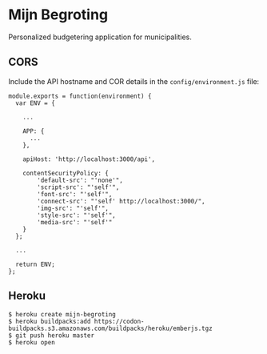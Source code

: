 # Mijn Begroting

Personalized budgetering application for municipalities.


## CORS

Include the API hostname and COR details in the `config/environment.js` file:

```
module.exports = function(environment) {
  var ENV = {

    ...

    APP: {
      ...
    },

    apiHost: 'http://localhost:3000/api',

    contentSecurityPolicy: {
        'default-src': "'none'",
        'script-src': "'self'",
        'font-src': "'self'",
        'connect-src': "'self' http://localhost:3000/",
        'img-src': "'self'",
        'style-src': "'self'",
        'media-src': "'self'"
    }
  };

  ...

  return ENV;
};
```


## Heroku

```
$ heroku create mijn-begroting
$ heroku buildpacks:add https://codon-buildpacks.s3.amazonaws.com/buildpacks/heroku/emberjs.tgz
$ git push heroku master
$ heroku open
```
